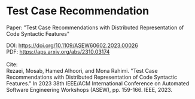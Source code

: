 # Test Case Recommendation

Paper: "Test Case Recommendations with Distributed Representation of Code Syntactic Features" <br />

DOI: https://doi.org/10.1109/ASEW60602.2023.00026 <br />
PDF: https://aps.arxiv.org/abs/2310.03174  <br />
<br />
Cite:<br />
Rezaei, Mosab, Hamed Alhoori, and Mona Rahimi. "Test Case Recommendations with Distributed Representation of Code Syntactic Features." In 2023 38th IEEE/ACM International Conference on Automated Software Engineering Workshops (ASEW), pp. 159-166. IEEE, 2023.
